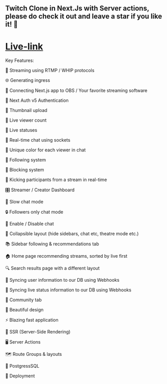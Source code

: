 ## Twitch Clone in Next.Js with Server actions, please do check it out and leave a star if you like it! 🌟

# [Live-link](https://next-twitch-eight.vercel.app/)

Key Features:

📡 Streaming using RTMP / WHIP protocols

🌐 Generating ingress

🔗 Connecting Next.js app to OBS / Your favorite streaming software

🔐 Next Auth v5 Authentication

📸 Thumbnail upload

👀 Live viewer count

🚦 Live statuses

💬 Real-time chat using sockets

🎨 Unique color for each viewer in chat

👥 Following system

🚫 Blocking system

👢 Kicking participants from a stream in real-time

🎛️ Streamer / Creator Dashboard

🐢 Slow chat mode

🔒 Followers only chat mode

📴 Enable / Disable chat

🔽 Collapsible layout (hide sidebars, chat etc, theatre mode etc.)

📚 Sidebar following & recommendations tab

🏠 Home page recommending streams, sorted by live first

🔍 Search results page with a different layout

🔄 Syncing user information to our DB using Webhooks

📡 Syncing live status information to our DB using Webhooks

🤝 Community tab

🎨 Beautiful design

⚡ Blazing fast application

📄 SSR (Server-Side Rendering)

🖥️ Server Actions

🗺️ Route Groups & layouts

🐘 PostgressSQL

🚀 Deployment
